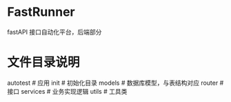 # FastRunner
fastAPI 接口自动化平台，后端部分

# 文件目录说明

autotest  # 应用
init   # 初始化目录
models  # 数据库模型，与表结构对应
router  # 接口
services  # 业务实现逻辑
utils  # 工具类
